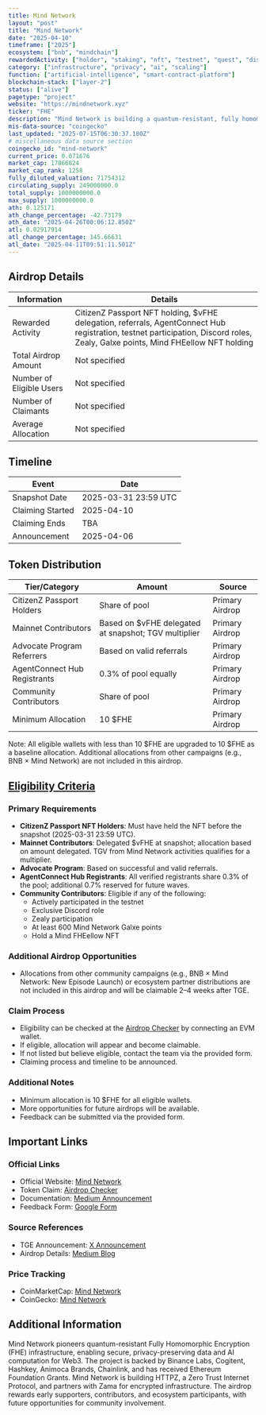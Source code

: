 ```yaml
---
title: Mind Network
layout: "post"
title: "Mind Network"
date: "2025-04-10"
timeframe: ["2025"]
ecosystem: ["bnb", "mindchain"]
rewardedActivity: ["holder", "staking", "nft", "testnet", "quest", "discord-role", "retroactive", "form"]
category: ["infrastructure", "privacy", "ai", "scaling"]
function: ["artificial-intelligence", "smart-contract-platform"]
blockchain-stack: ["layer-2"]
status: ["alive"]
pagetype: "project"
website: "https://mindnetwork.xyz"
ticker: "FHE"
description: "Mind Network is building a quantum-resistant, fully homomorphic encryption (FHE) infrastructure for secure, privacy-preserving data and AI computation in Web3."
mis-data-source: "coingecko"
last_updated: "2025-07-15T06:30:37.180Z"
# miscellaneous data source section
coingecko_id: "mind-network"
current_price: 0.071676
market_cap: 17866824
market_cap_rank: 1258
fully_diluted_valuation: 71754312
circulating_supply: 249000000.0
total_supply: 1000000000.0
max_supply: 1000000000.0
ath: 0.125171
ath_change_percentage: -42.73179
ath_date: "2025-04-26T00:06:12.850Z"
atl: 0.02917914
atl_change_percentage: 145.66631
atl_date: "2025-04-11T09:51:11.501Z"
---
```


## Airdrop Details

| Information              | Details                                                                                                                                                                         |
| ------------------------ | ------------------------------------------------------------------------------------------------------------------------------------------------------------------------------- |
| Rewarded Activity        | CitizenZ Passport NFT holding, $vFHE delegation, referrals, AgentConnect Hub registration, testnet participation, Discord roles, Zealy, Galxe points, Mind FHEellow NFT holding |
| Total Airdrop Amount     | Not specified                                                                                                                                                                   |
| Number of Eligible Users | Not specified                                                                                                                                                                   |
| Number of Claimants      | Not specified                                                                                                                                                                   |
| Average Allocation       | Not specified                                                                                                                                                                   |

## Timeline

| Event            | Date                 |
| ---------------- | -------------------- |
| Snapshot Date    | 2025-03-31 23:59 UTC |
| Claiming Started | 2025-04-10           |
| Claiming Ends    | TBA                  |
| Announcement     | 2025-04-06           |

## Token Distribution

| Tier/Category                | Amount                                               | Source          |
| ---------------------------- | ---------------------------------------------------- | --------------- |
| CitizenZ Passport Holders    | Share of pool                                        | Primary Airdrop |
| Mainnet Contributors         | Based on $vFHE delegated at snapshot; TGV multiplier | Primary Airdrop |
| Advocate Program Referrers   | Based on valid referrals                             | Primary Airdrop |
| AgentConnect Hub Registrants | 0.3% of pool equally                                 | Primary Airdrop |
| Community Contributors       | Share of pool                                        | Primary Airdrop |
| Minimum Allocation           | 10 $FHE                                              | Primary Airdrop |

Note: All eligible wallets with less than 10 $FHE are upgraded to 10 $FHE as a baseline allocation. Additional allocations from other campaigns (e.g., BNB × Mind Network) are not included in this airdrop.

## [Eligibility Criteria](https://mindnetwork.medium.com/mind-network-airdrop-188ff3d78fa5)

### Primary Requirements

- **CitizenZ Passport NFT Holders**: Must have held the NFT before the snapshot (2025-03-31 23:59 UTC).
- **Mainnet Contributors**: Delegated $vFHE at snapshot; allocation based on amount delegated. TGV from Mind Network activities qualifies for a multiplier.
- **Advocate Program**: Based on successful and valid referrals.
- **AgentConnect Hub Registrants**: All verified registrants share 0.3% of the pool; additional 0.7% reserved for future waves.
- **Community Contributors**: Eligible if any of the following:
  - Actively participated in the testnet
  - Exclusive Discord role
  - Zealy participation
  - At least 600 Mind Network Galxe points
  - Hold a Mind FHEellow NFT

### Additional Airdrop Opportunities

- Allocations from other community campaigns (e.g., BNB × Mind Network: New Episode Launch) or ecosystem partner distributions are not included in this airdrop and will be claimable 2–4 weeks after TGE.

### Claim Process

- Eligibility can be checked at the [Airdrop Checker](https://agent.mindnetwork.xyz/airdrop) by connecting an EVM wallet.
- If eligible, allocation will appear and become claimable.
- If not listed but believe eligible, contact the team via the provided form.
- Claiming process and timeline to be announced.

### Additional Notes

- Minimum allocation is 10 $FHE for all eligible wallets.
- More opportunities for future airdrops will be available.
- Feedback can be submitted via the provided form.

## Important Links

### Official Links

- Official Website: [Mind Network](https://mindnetwork.xyz)
- Token Claim: [Airdrop Checker](https://agent.mindnetwork.xyz/airdrop)
- Documentation: [Medium Announcement](https://mindnetwork.medium.com/mind-network-airdrop-188ff3d78fa5)
- Feedback Form: [Google Form](https://forms.gle/5eJD2RmFKrG2UfEw8)

### Source References

- TGE Announcement: [X Announcement](https://x.com/mindnetwork_xyz/status/1908888827047051764)
- Airdrop Details: [Medium Blog](https://mindnetwork.medium.com/mind-network-airdrop-188ff3d78fa5)

### Price Tracking

- CoinMarketCap: [Mind Network](https://coinmarketcap.com/currencies/mind-network/)
- CoinGecko: [Mind Network](https://www.coingecko.com/en/coins/mind-network)

## Additional Information

Mind Network pioneers quantum-resistant Fully Homomorphic Encryption (FHE) infrastructure, enabling secure, privacy-preserving data and AI computation for Web3. The project is backed by Binance Labs, Cogitent, Hashkey, Animoca Brands, Chainlink, and has received Ethereum Foundation Grants. Mind Network is building HTTPZ, a Zero Trust Internet Protocol, and partners with Zama for encrypted infrastructure. The airdrop rewards early supporters, contributors, and ecosystem participants, with future opportunities for community involvement.